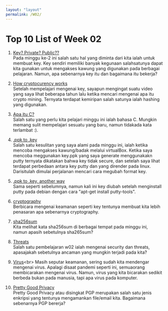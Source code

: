 ```yaml
---
layout: "layout"
permalink: /W02/
---
```


# Top 10 List of Week 02

1. [Key? Private? Public??](https://sectigo.com/resource-library/public-key-vs-private-key)<br>
Pada minggu ke-2 ini salah satu hal yang diminta dari kita ialah untuk membuat key.
Key sendiri memiliki banyak kegunaan salahsatunya dapat kita gunakan untuk mengakses kawung yang digunakan pada berbagai pelajaran.
Namun, apa sebenarnya key itu dan bagaimana itu bekerja?

2. [How cryptocurency works](https://www.youtube.com/watch?v=bBC-nXj3Ng4&t=432s)<br>
Setelah mempelajari mengenai key, sayapun mengingat suatu video yang saya lihat beberapa tahun lalu ketika mencari mengenai apa itu crypto mining.
Ternyata terdapat kemiripan salah satunya ialah hashing yang digunakan.

3. [Apa itu C?](https://www.programiz.com/c-programming/examples)<br>
Salah satu yang perlu kita pelajari minggu ini ialah bahasa C.
Mungkin memang sulit mempelajari sesuatu yang baru, namun tidakada kata terlambat :).

4. [.ppk to .key](https://www.simplified.guide/putty/convert-ppk-to-ssh-key)<br>
Salah satu kesulitan yang saya alami pada minggu ini, ialah ketika mencoba mengakses kawung/badak melalui virtualBox.
Ketika saya mencoba meggunakan key.ppk yang saya generate menggunakakn putty ternyata dikatakan bahwa key tidak secure, dan setelah saya lihat terdapat perbedaan antara key putty dan yang dirender pada linux. Darisitulah dimulai perjalanan mencari cara megubah format key.

5. [.ppk to .key, another way](https://superuser.com/questions/232362/how-to-convert-ppk-key-to-openssh-key-under-linux)<br>
Sama seperti sebelumnya, namun kali ini key diubah setelah menginstall putty pada debian dengan cara "apt-get install putty-tools".

6. [cryptography](https://searchsecurity.techtarget.com/definition/cryptography#:~:text=Cryptography%20is%20a%20method%20of,%22%20stands%20for%20%22writing.%22)<br>
Berbicara mengenai keamanan seperti key tentunya membuat kita lebih penasaran apa sebenarnya cryptography.

7. [sha256sum](https://help.ubuntu.com/community/HowToSHA256SUM)<br>
Kita melihat kata sha256sum di berbagai tempat pada minggu ini, namun apasih sebetulnya sha265sum?

8. [Threats](https://www2.cs.uic.edu/~jbell/CourseNotes/OperatingSystems/15_Security.html)<br>
Salah satu pembelajaran w02 ialah mengenai security dan threats, apasajakah sebetulnya ancaman yang mungkin terjadi pada kita?

9. [Virus](https://us.norton.com/internetsecurity-malware-what-is-a-computer-virus.html#:~:text=In%20more%20technical%20terms%2C%20a,order%20to%20execute%20its%20code.)<br>
Masih seputar keamanan, sering sudah kita mendengar mengenai virus. 
Apalagi disaat pandemi seperti ini, semuaorang membicarakan mengenai virus.
Namun, virus yang kita bicarakan sedikit berbeda bukan pada manusia, tapi apa virus pada komputer.

10. [Pretty Good Privacy](https://www.varonis.com/blog/pgp-encryption/)<br>
Pretty Good Privacy atau disingkat PGP merupakan salah satu jenis enkripsi yang tentunya mengamankan file/email kita.
Bagaimana sebenarnya PGP bererja?